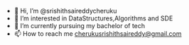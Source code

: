 - 👋 Hi, I’m @srishithsaireddycheruku
- 👀 I’m interested in DataStructures,Algorithms and SDE 
- 🌱 I’m currently pursuing my bachelor of tech
- 📫 How to reach me cherukusrishithsaireddy@gmail.com

<!---
srishithsaireddycheruku/srishithsaireddycheruku is a ✨ special ✨ repository because its `README.md` (this file) appears on your GitHub profile.
You can click the Preview link to take a look at your changes.
--->
